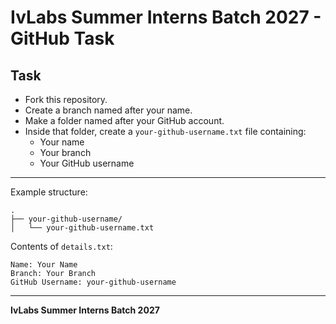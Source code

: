 
# IvLabs Summer Interns Batch 2027 - GitHub Task

## Task

- Fork this repository.
- Create a branch named after your name.
- Make a folder named after your GitHub account.
- Inside that folder, create a `your-github-username.txt` file containing:
  - Your name
  - Your branch
  - Your GitHub username

---

Example structure:
```
.
├── your-github-username/
│   └── your-github-username.txt
```

Contents of `details.txt`:
```
Name: Your Name
Branch: Your Branch
GitHub Username: your-github-username
```

---

**IvLabs Summer Interns Batch 2027**
